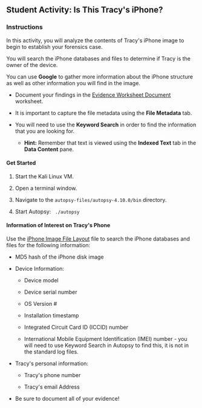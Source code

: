 ## Student Activity: Is This Tracy's iPhone?

### Instructions

In this activity, you will analyze the contents of Tracy's iPhone image to begin to establish your forensics case.

You will search the iPhone databases and files to determine if Tracy is the owner of the device. 

You can use **Google** to gather more information about the iPhone structure as well as other information you will find in the image.

* Document your findings in the [Evidence Worksheet Document](Activities/Stu_Evidence_1/Unsolved/Stu_Evidence_1_Worksheet.docx) worksheet.

* It is important to capture the file metadata using the **File Metadata** tab.

* You will need to use the **Keyword Search** in order to find the information that you are looking for. 
  * **Hint:** Remember that text is viewed using the **Indexed Text** tab in the **Data Content** pane.


#### Get Started

1. Start the Kali Linux VM.

1. Open a terminal window.

1. Navigate to the `autopsy-files/autopsy-4.10.0/bin` directory.

1. Start Autopsy: ` ./autopsy` 


#### Information of Interest on Tracy's Phone

Use the [iPhone Image File Layout](Activities/Stu_Evidence_1/Unsolved/Stu-iPhone-Image-FileLayout.pdf) file to search the iPhone databases and files for the following information:

* MD5 hash of the iPhone disk image

* Device Information:   
 
    * Device model

    * Device serial number

    * OS Version #

    * Installation timestamp

    * Integrated Circuit Card ID (ICCID) number

    * International Mobile Equipment Identification (IMEI) number - you will need to use Keyword Search in Autopsy to find this, it is not in the standard log files.

* Tracy's personal information: 

    * Tracy's phone number

    * Tracy's email Address

* Be sure to document all of your evidence!
